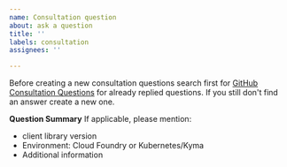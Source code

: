 ```yaml
---
name: Consultation question
about: ask a question
title: ''
labels: consultation
assignees: ''

---
```


Before creating a new consultation questions search first for [GitHub Consultation Questions](https://github.com/SAP/btp-environment-variable-access/issues?q=label%3Aconsultation+) for already replied questions. If you still don't find an answer create a new one.

**Question Summary**
If applicable, please mention:
- client library version
- Environment: Cloud Foundry or Kubernetes/Kyma
- Additional information
